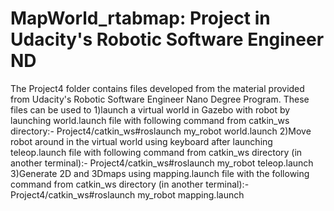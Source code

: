 # MapWorld_rtabmap: Project in Udacity's Robotic Software Engineer ND
The Project4 folder contains files developed from the material provided from Udacity's Robotic Software Engineer Nano Degree Program.
These files can be used to 
1)launch a virtual world in Gazebo with robot by launching world.launch file with following command from catkin_ws directory:-
Project4/catkin_ws#roslaunch my_robot world.launch
2)Move robot around in the virtual world using keyboard after launching teleop.launch  file with following command from catkin_ws directory (in another terminal):-
Project4/catkin_ws#roslaunch my_robot teleop.launch
3)Generate 2D and 3Dmaps using mapping.launch file with the following command from catkin_ws directory (in another terminal):-
Project4/catkin_ws#roslaunch my_robot mapping.launch
